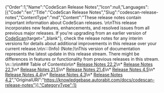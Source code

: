{"Order":1,"Name":"CodeScan Release Notes","Icon":null,"Languages":[{"Code":"en","Title":"CodeScan Release Notes","Slug":"codescan-release-notes","ContentType":"md","Content":"These release notes contain important information about CodeScan releases. \n\nThis release incorporates new features, enhancements, and resolved issues from all previous major releases. If you're upgrading from an earlier version of [CodeScan](https://www.codescan.io/){target=\"_blank\"}, check the release notes for any interim versions for details about additional improvements in this release over your current release.\n\n:::(Info) (Note:)\nThis version of documentation represents the latest update in this release stream. There might be differences in features or functionality from previous releases in this stream. \n:::\n\n### Table of Contents\n\n* [Release Notes 22.2](https://knowledgebase.autorabit.com/codescan/docs/release-notes-222)\n* [Release Notes 22.1](https://knowledgebase.autorabit.com//codescan/docs/codescan-release-notes-221)\n* [Release Notes 21.5](https://knowledgebase.autorabit.com//codescan/docs/codescan-release-notes-215)\n* [Release Notes 21.4](https://knowledgebase.autorabit.com//codescan/docs/codescan-release-notes-214)\n* [Release Notes 4.5](https://knowledgebase.autorabit.com//codescan/docs/release-notes-45)\n* [Release Notes 4.4](https://knowledgebase.autorabit.com//codescan/docs/release-notes-44)\n* [Release Notes 4.3](https://knowledgebase.autorabit.com//codescan/docs/release-notes-43)\n* [Release Notes 4.2](https://knowledgebase.autorabit.com//codescan/docs/release-notes-42)","OriginalURI":"https://knowledgebase.autorabit.com/docs/codescan-release-notes"}],"CategoryType":1}
